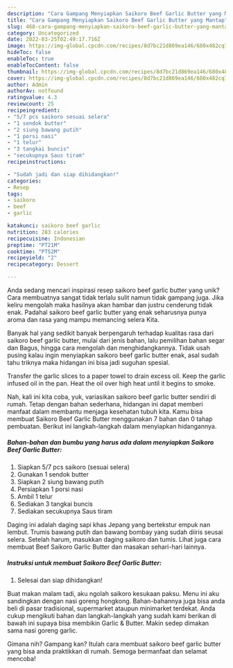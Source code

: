 ```yaml
---
description: "Cara Gampang Menyiapkan Saikoro Beef Garlic Butter yang Mantap"
title: "Cara Gampang Menyiapkan Saikoro Beef Garlic Butter yang Mantap"
slug: 468-cara-gampang-menyiapkan-saikoro-beef-garlic-butter-yang-mantap
category: Uncategorized
date: 2022-03-25T02:49:17.716Z
image: https://img-global.cpcdn.com/recipes/8d7bc21d869ea146/680x482cq70/saikoro-beef-garlic-butter-foto-resep-utama.jpg
hideToc: false
enableToc: true
enableTocContent: false
thumbnail: https://img-global.cpcdn.com/recipes/8d7bc21d869ea146/680x482cq70/saikoro-beef-garlic-butter-foto-resep-utama.jpg
cover: https://img-global.cpcdn.com/recipes/8d7bc21d869ea146/680x482cq70/saikoro-beef-garlic-butter-foto-resep-utama.jpg
author: Admin
authorAv: notfound
ratingvalue: 4.3
reviewcount: 25
recipeingredient:
- "5/7 pcs saikoro sesuai selera"
- "1 sendok butter"
- "2 siung bawang putih"
- "1 porsi nasi"
- "1 telur"
- "3 tangkai buncis"
- "secukupnya Saus tiram"
recipeinstructions:

- "Sudah jadi dan siap dihidangkan!"
categories:
- Resep
tags:
- saikoro
- beef
- garlic

katakunci: saikoro beef garlic 
nutrition: 283 calories
recipecuisine: Indonesian
preptime: "PT21M"
cooktime: "PT52M"
recipeyield: "2"
recipecategory: Dessert

---
```





Anda sedang mencari inspirasi resep saikoro beef garlic butter yang unik? Cara membuatnya sangat tidak terlalu sulit namun tidak gampang juga. Jika keliru mengolah maka hasilnya akan hambar dan justru cenderung tidak enak. Padahal saikoro beef garlic butter yang enak seharusnya punya aroma dan rasa yang mampu memancing selera Kita.





Banyak hal yang sedikit banyak berpengaruh terhadap kualitas rasa dari saikoro beef garlic butter, mulai dari jenis bahan, lalu pemilihan bahan segar dan Bagus, hingga cara mengolah dan menghidangkannya. Tidak usah pusing kalau ingin menyiapkan saikoro beef garlic butter enak,      asal sudah tahu triknya maka hidangan ini bisa jadi suguhan spesial.














Transfer the garlic slices to a paper towel to drain excess oil. Keep the garlic infused oil in the pan. Heat the oil over high heat until it begins to smoke.






Nah, kali ini kita coba, yuk, variasikan saikoro beef garlic butter sendiri di rumah. Tetap dengan bahan sederhana, hidangan ini dapat memberi manfaat dalam membantu menjaga kesehatan tubuh kita. Kamu bisa membuat Saikoro Beef Garlic Butter menggunakan 7 bahan dan 0 tahap pembuatan. Berikut ini langkah-langkah dalam menyiapkan hidangannya.

<!--inarticleads1-->

##### Bahan-bahan dan bumbu yang harus ada dalam menyiapkan Saikoro Beef Garlic Butter:

1. Siapkan 5/7 pcs saikoro (sesuai selera)
1. Gunakan 1 sendok butter
1. Siapkan 2 siung bawang putih
1. Persiapkan 1 porsi nasi
1. Ambil 1 telur
1. Sediakan 3 tangkai buncis
1. Sediakan secukupnya Saus tiram


Daging ini adalah daging sapi khas Jepang yang bertekstur empuk nan lembut. Trumis bawang putih dan bawang bombay yang sudah diiris seusai selera. Setelah harum, masukkan daging saikoro dan tumis. Lihat juga cara membuat Beef Saikoro Garlic Butter dan masakan sehari-hari lainnya. 

<!--inarticleads2-->

##### Instruksi untuk membuat Saikoro Beef Garlic Butter:


1. Selesai dan siap dihidangkan!

Buat makan malam tadi, aku ngolah saikoro kesukaan paksu. Menu ini aku sandingkan dengan nasi goreng hongkong. Bahan-bahannya juga bisa anda beli di pasar tradisional, supermarket ataupun minimarket terdekat. Anda cukup mengikuti bahan dan langkah-langkah yang sudah kami berikan di bawah ini supaya bisa membikin Garlic &amp; Butter. Makin sedep dimakan sama nasi goreng garlic. 

Gimana nih? Gampang kan? Itulah cara membuat saikoro beef garlic butter yang bisa anda praktikkan di rumah. Semoga bermanfaat dan selamat mencoba!
